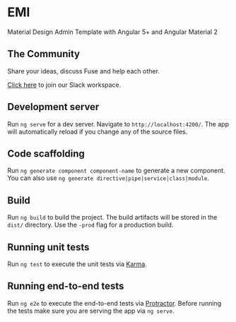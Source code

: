 # EMI

Material Design Admin Template with Angular 5+ and Angular Material 2

## The Community

Share your ideas, discuss Fuse and help each other.

[Click here](https://join.slack.com/t/fuse-theme/shared_invite/enQtMzA1NDE4NzYwMjcyLWQxODE4ODM1MWU4MWJjMDhlMGEwYzM4Mzg3N2E4YzVlZThhZjNlOTQ1Y2Q5OTBlNDNkMzJhZDIwMjgxOWQ3YWU) to join our Slack workspace.

## Development server

Run `ng serve` for a dev server. Navigate to `http://localhost:4200/`. The app will automatically reload if you change any of the source files.

## Code scaffolding

Run `ng generate component component-name` to generate a new component. You can also use `ng generate directive|pipe|service|class|module`.

## Build

Run `ng build` to build the project. The build artifacts will be stored in the `dist/` directory. Use the `-prod` flag for a production build.

## Running unit tests

Run `ng test` to execute the unit tests via [Karma](https://karma-runner.github.io).

## Running end-to-end tests

Run `ng e2e` to execute the end-to-end tests via [Protractor](http://www.protractortest.org/).
Before running the tests make sure you are serving the app via `ng serve`.
